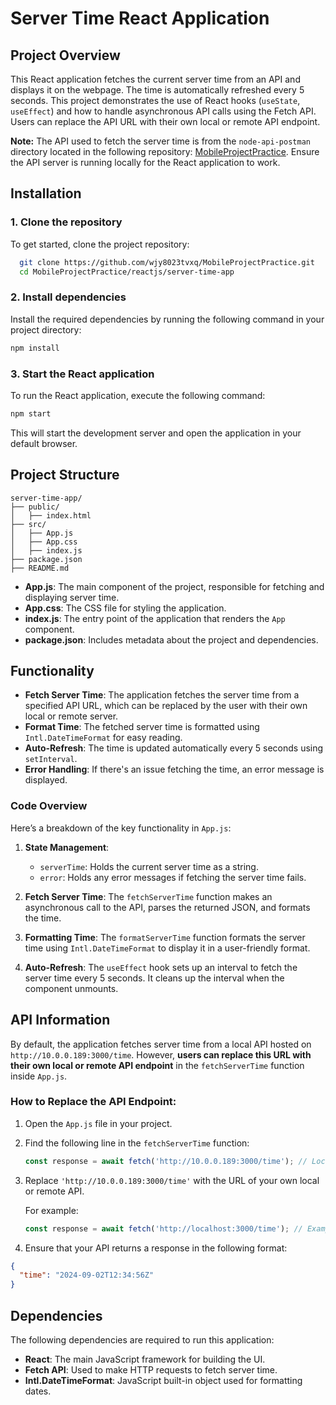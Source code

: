 
# **Server Time React Application**

## **Project Overview**

This React application fetches the current server time from an API and displays it on the webpage. The time is automatically refreshed every 5 seconds. This project demonstrates the use of React hooks (`useState`, `useEffect`) and how to handle asynchronous API calls using the Fetch API. Users can replace the API URL with their own local or remote API endpoint.

**Note:** The API used to fetch the server time is from the `node-api-postman` directory located in the following repository: [MobileProjectPractice](https://github.com/wjy8023tvxq/MobileProjectPractice.git). Ensure the API server is running locally for the React application to work.


## **Installation**

### **1. Clone the repository**

To get started, clone the project repository:

```bash
  git clone https://github.com/wjy8023tvxq/MobileProjectPractice.git
  cd MobileProjectPractice/reactjs/server-time-app
```

### **2. Install dependencies**

Install the required dependencies by running the following command in your project directory:

```bash
npm install
```

### **3. Start the React application**

To run the React application, execute the following command:

```bash
npm start
```

This will start the development server and open the application in your default browser.

## **Project Structure**

```
server-time-app/
├── public/
│   ├── index.html
├── src/
│   ├── App.js
│   ├── App.css
│   ├── index.js
├── package.json
├── README.md
```

- **App.js**: The main component of the project, responsible for fetching and displaying server time.
- **App.css**: The CSS file for styling the application.
- **index.js**: The entry point of the application that renders the `App` component.
- **package.json**: Includes metadata about the project and dependencies.

## **Functionality**

- **Fetch Server Time**: The application fetches the server time from a specified API URL, which can be replaced by the user with their own local or remote server.
- **Format Time**: The fetched server time is formatted using `Intl.DateTimeFormat` for easy reading.
- **Auto-Refresh**: The time is updated automatically every 5 seconds using `setInterval`.
- **Error Handling**: If there's an issue fetching the time, an error message is displayed.

### Code Overview

Here’s a breakdown of the key functionality in `App.js`:

1. **State Management**:
   - `serverTime`: Holds the current server time as a string.
   - `error`: Holds any error messages if fetching the server time fails.

2. **Fetch Server Time**: The `fetchServerTime` function makes an asynchronous call to the API, parses the returned JSON, and formats the time.

3. **Formatting Time**: The `formatServerTime` function formats the server time using `Intl.DateTimeFormat` to display it in a user-friendly format.

4. **Auto-Refresh**: The `useEffect` hook sets up an interval to fetch the server time every 5 seconds. It cleans up the interval when the component unmounts.

## **API Information**

By default, the application fetches server time from a local API hosted on `http://10.0.0.189:3000/time`. However, **users can replace this URL with their own local or remote API endpoint** in the `fetchServerTime` function inside `App.js`.

### **How to Replace the API Endpoint**:

1. Open the `App.js` file in your project.
2. Find the following line in the `fetchServerTime` function:

   ```javascript
   const response = await fetch('http://10.0.0.189:3000/time'); // Local IP address
   ```

3. Replace `'http://10.0.0.189:3000/time'` with the URL of your own local or remote API.

   For example:

   ```javascript
   const response = await fetch('http://localhost:3000/time'); // Example for local setup
   ```

4. Ensure that your API returns a response in the following format:

```json
{
  "time": "2024-09-02T12:34:56Z"
}
```

## **Dependencies**

The following dependencies are required to run this application:

- **React**: The main JavaScript framework for building the UI.
- **Fetch API**: Used to make HTTP requests to fetch server time.
- **Intl.DateTimeFormat**: JavaScript built-in object used for formatting dates.
